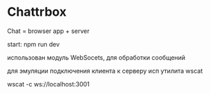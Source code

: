 # Chattrbox
Chat  = browser app + server

start: npm run dev


использован модуль WebSocets, для обработки сообщений


для эмуляции подключения клиента к серверу исп утилита wscat

wscat -c ws://localhost:3001
